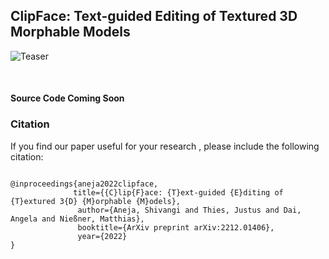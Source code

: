 ## ClipFace: Text-guided Editing of Textured 3D Morphable Models

![Teaser](./docs/teaser.gif)

<br>


#### Source Code Coming Soon



### Citation

If you find our paper useful for your research , please include the following citation:

```

@inproceedings{aneja2022clipface,
    		  title={{C}lip{F}ace: {T}ext-guided {E}diting of {T}extured 3{D} {M}orphable {M}odels},
               author={Aneja, Shivangi and Thies, Justus and Dai, Angela and Nießner, Matthias},
               booktitle={ArXiv preprint arXiv:2212.01406},
               year={2022}
}
```

</br>

<!--  Contact Us

If you have questions regarding the dataset or code, please email us at shivangi.aneja@tum.de. We will get back to you as soon as possible. -->
